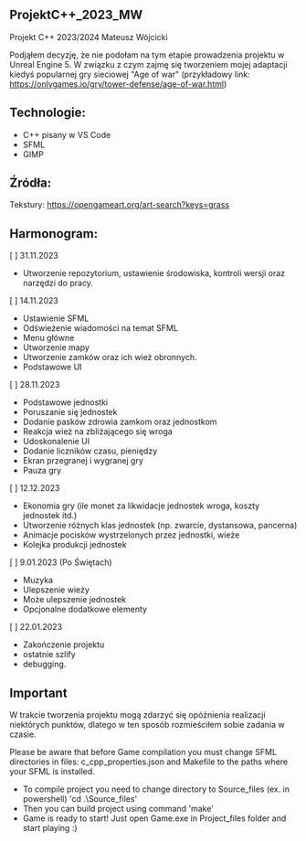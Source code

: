 ## ProjektC++_2023_MW
Projekt C++ 2023/2024 Mateusz Wójcicki

Podjąłem decyzję, że nie podołam na tym etapie prowadzenia projektu w Unreal Engine 5. 
W związku z czym zajmę się tworzeniem mojej adaptacji kiedyś popularnej gry sieciowej "Age of war" (przykładowy link: https://onlygames.io/gry/tower-defense/age-of-war.html)


## Technologie:
* C++ pisany w VS Code
* SFML
* GIMP

## Źródła:
Tekstury:
https://opengameart.org/art-search?keys=grass

## Harmonogram:

[ ] 31.11.2023
* Utworzenie repozytorium, ustawienie środowiska, kontroli wersji oraz narzędzi do pracy.


[ ] 14.11.2023
* Ustawienie SFML
* Odświeżenie wiadomości na temat SFML
* Menu główne
* Utworzenie mapy 
* Utworzenie zamków oraz ich wież obronnych.
* Podstawowe UI


[ ] 28.11.2023
* Podstawowe jednostki 
* Poruszanie się jednostek
* Dodanie pasków zdrowia zamkom oraz jednostkom 
* Reakcja wież na zbliżającego się wroga
* Udoskonalenie UI
* Dodanie liczników czasu, pieniędzy
* Ekran przegranej i wygranej gry
* Pauza gry

[ ] 12.12.2023
* Ekonomia gry (ile monet za likwidacje jednostek wroga, koszty jednostek itd.)
* Utworzenie różnych klas jednostek (np. zwarcie, dystansowa, pancerna)
* Animacje pocisków wystrzelonych przez jednostki, wieże
* Kolejka produkcji jednostek


[ ] 9.01.2023 (Po Świętach)
* Muzyka
* Ulepszenie wieży
* Może ulepszenie jednostek
* Opcjonalne dodatkowe elementy


[ ] 22.01.2023
* Zakończenie projektu
* ostatnie szlify
* debugging.

## Important
W trakcie tworzenia projektu mogą zdarzyć się opóźnienia realizacji niektórych punktów, dlatego w ten sposób rozmieściłem sobie zadania w czasie. 

Please be aware that before Game compilation you must change SFML directories in files: c_cpp_properties.json and Makefile 
to the paths where your SFML is installed.

* To compile project you need to change directory to Source_files (ex. in powershell) 'cd .\Source_files\'
* Then you can build project using command 'make'
* Game is ready to start! Just open Game.exe in Project_files folder and start playing :)